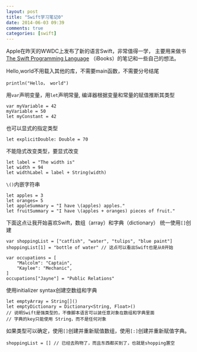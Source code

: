 ```yaml
---
layout: post
title: "Swift学习笔记0"
date: 2014-06-03 09:39
comments: true
categories: [swift]
---
```

Apple在昨天的WWDC上发布了新的语言Swift，非常值得一学，
主要用来做书[The Swift Programming Language](https://itunes.apple.com/us/book/the-swift-programming-language/id881256329?mt=11)
（iBooks）的笔记和一些自己的想法。

Hello,world不用载入其他的库，不需要main函数，不需要分号结尾
```
println("Hello， world")
```
用`var`声明变量，用`let`声明常量,
编译器根据变量和常量的赋值推断其类型
```
var myVariable = 42
myVariable = 50
let myConstant = 42
```
也可以显式的指定类型
```
let explicitDouble: Double = 70
```
不能隐式改变类型，要显式改变
```
let label = "The width is"
let width = 94
let widthLabel = label + String(width)
```
`\()`内嵌字符串
```
let apples = 3
let oranges= 5
let appleSummary = "I have \(apples) apples."
let fruitSummary = "I have \(apples + oranges) pieces of fruit."
```
下面这点让我开始喜欢Swift，数组（array）和字典（dictionary）
统一使用`[]`创建
```
var shoppingList = ["catfish", "water", "tulips", "blue paint"]
shoppingList[1] = "bottle of water" // 这点可以看出Swift也是从0开始

var occupations = [
    "Malcolm": "Captain",
    "Kaylee": "Mechanic",
]
occupations["Jayne"] = "Public Relations"
```
使用initializer syntax创建空数组和字典
```
let emptyArray = String[]()
let emptyDictionary = Dictionary<String, Float>()
// 说明Swift是强类型的，不像脚本语言可以装任意对象在数组和字典里面
// 字典的key只能使用 String，而不是任何对象
```
如果类型可以确定，使用`[]`创建并重新赋值数组，使用`[:]`创建并重新赋值字典。
```
shoppingList = [] // 已经去购物了，而且东西都买到了，也就是shopping置空
```
